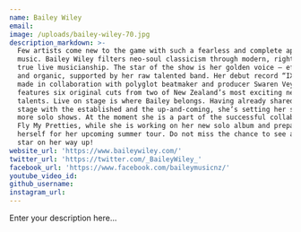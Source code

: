 ```yaml
---
name: Bailey Wiley
email:
image: /uploads/bailey-wiley-70.jpg
description_markdown: >-
  Few artists come new to the game with such a fearless and complete approach to
  music. Bailey Wiley filters neo-soul classicism through modern, righteous and
  true live musicianship. The star of the show is her golden voice – effortless
  and organic, supported by her raw talented band. Her debut record “IXL” is
  made in collaboration with polyglot beatmaker and producer Swaren Veygal and
  features six original cuts from two of New Zealand’s most exciting new
  talents. Live on stage is where Bailey belongs. Having already shared the
  stage with the established and the up-and-coming, she’s setting her sights on
  more solo shows. At the moment she is a part of the successful collaborative
  Fly My Pretties, while she is working on her new solo album and preparing
  herself for her upcoming summer tour. Do not miss the chance to see a true
  star on her way up!
website_url: 'https://www.baileywiley.com/'
twitter_url: 'https://twitter.com/_BaileyWiley_'
facebook_url: 'https://www.facebook.com/baileymusicnz/'
youtube_video_id:
github_username:
instagram_url:
---
```


Enter your description here...

